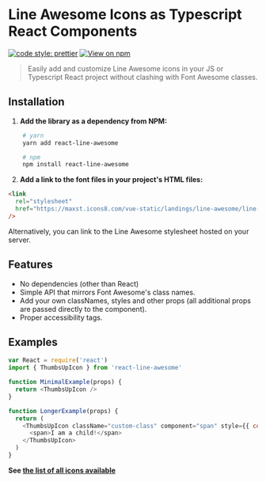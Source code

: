 # Line Awesome Icons as Typescript React Components

[![code style: prettier](https://img.shields.io/badge/code_style-prettier-ff69b4.svg?style=flat-square)](https://github.com/prettier/prettier)
[![View on npm](https://img.shields.io/npm/v/react-fontawesome.svg)](https://www.npmjs.com/package/react-line-awesome)

> Easily add and customize Line Awesome icons in your JS or Typescript React project without clashing with Font Awesome
> classes.

## Installation

1. **Add the library as a dependency from NPM:**

```sh
    # yarn
    yarn add react-line-awesome

    # npm
    npm install react-line-awesome
```

2. **Add a link to the font files in your project's HTML files:**

```html
<link
  rel="stylesheet"
  href="https://maxst.icons8.com/vue-static/landings/line-awesome/line-awesome/1.3.0/css/line-awesome.min.css"
/>
```

Alternatively, you can link to the Line Awesome stylesheet hosted on your server.

## Features

- No dependencies (other than React)
- Simple API that mirrors Font Awesome's class names.
- Add your own classNames, styles and other props (all additional props are passed directly to the component).
- Proper accessibility tags.

## Examples

```js
var React = require('react')
import { ThumbsUpIcon } from 'react-line-awesome'

function MinimalExample(props) {
  return <ThumbsUpIcon />
}

function LongerExample(props) {
  return (
    <ThumbsUpIcon className="custom-class" component="span" style={{ color: 'blue' }}>
      <span>I am a child!</span>
    </ThumbsUpIcon>
  )
}
```

**See [the list of all icons available](https://icons8.com/line-awesome)**
